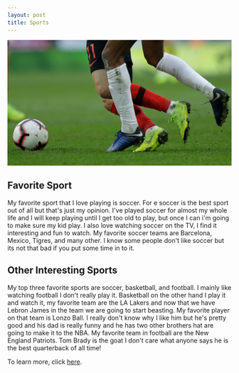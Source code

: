 ```yaml
---
layout: post
title: Sports
---
```


![image title](/images/soccer1.jpg)

## Favorite Sport
My favorite sport that I love playing is soccer. For e soccer is the best sport out of all but that's just my opinion. I've played soccer for almost my whole life and I will keep playing until I get too old to play, but once I can i'm going to make sure my kid play. I also love watching soccer on the TV, I find it interesting and fun to watch. My favorite soccer teams are Barcelona, Mexico, Tigres, and many other. I know some people don't like soccer but its not that bad if you put some time in to it.

## Other Interesting Sports
My top three favorite sports are soccer, basketball, and football. I mainly like watching football I don't really play it.  Basketball on the other hand I play it and watch it, my favorite team are the LA Lakers and now that we have Lebron James in the team we are going to start beasting. My favorite player on that team is Lonzo Ball. I really don't know why I like him but he's pretty good and his dad is really funny and he has two other brothers hat are going to make it to the NBA. My favorite team in football are the New England Patriots. Tom Brady is the goat I don't care what anyone says he is the best quarterback of all time!

To learn more, click [here](https://en.wikipedia.org/wiki/Association_football).
